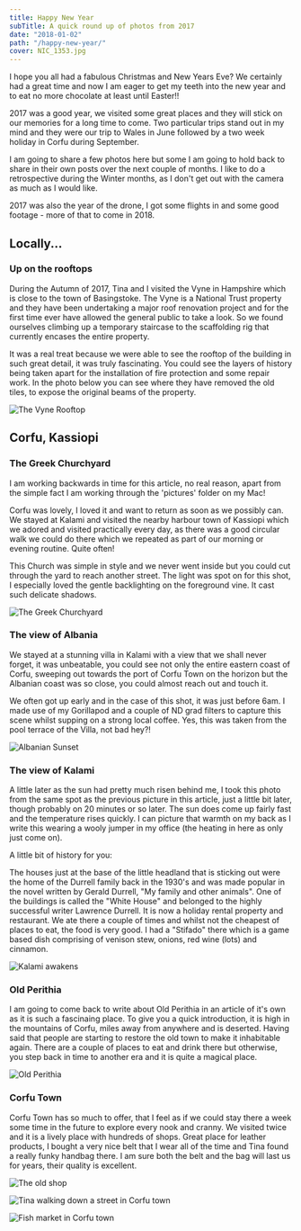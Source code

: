 ```yaml
---
title: Happy New Year
subTitle: A quick round up of photos from 2017
date: "2018-01-02"
path: "/happy-new-year/"
cover: NIC_1353.jpg
---
```


I hope you all had a fabulous Christmas and New Years Eve? We certainly had a great time and now I am eager to get my teeth into the new year and to eat no more chocolate at least until Easter!!

2017 was a good year, we visited some great places and they will stick on our memories for a long time to come. Two particular trips stand out in my mind and they were our trip to Wales in June followed by a two week holiday in Corfu during September.

I am going to share a few photos here but some I am going to hold back to share in their own posts over the next couple of months. I like to do a retrospective during the Winter months, as I don't get out with the camera as much as I would like.

2017 was also the year of the drone, I got some flights in and some good footage - more of that to come in 2018.

## Locally...
### Up on the rooftops

During the Autumn of 2017, Tina and I visited the Vyne in Hampshire which is close to the town of Basingstoke. The Vyne is a National Trust property and they have been undertaking a major roof renovation project and for the first time ever have allowed the general public to take a look. So we found ourselves climbing up a temporary staircase to the scaffolding rig that currently encases the entire property.

It was a real treat because we were able to see the rooftop of the building in such great detail, it was truly fascinating. You could see the layers of history being taken apart for the installation of fire protection and some repair work. In the photo below you can see where they have removed the old tiles, to expose the original beams of the property.

![The Vyne Rooftop](./NIC_1353.jpg)

## Corfu, Kassiopi
### The Greek Churchyard

I am working backwards in time for this article, no real reason, apart from the simple fact I am working through the 'pictures' folder on my Mac!

Corfu was lovely, I loved it and want to return as soon as we possibly can. We stayed at Kalami and visited the nearby harbour town of Kassiopi which we adored and visited practically every day, as there was a good circular walk we could do there which we repeated as part of our morning or evening routine. Quite often!

This Church was simple in style and we never went inside but you could cut through the yard to reach another street. The light was spot on for this shot, I especially loved the gentle backlighting on the foreground vine. It cast such delicate shadows.

![The Greek Churchyard](./NIC_1194.jpg)

### The view of Albania

We stayed at a stunning villa in Kalami with a view that we shall never forget, it was unbeatable, you could see not only the entire eastern coast of Corfu, sweeping out towards the port of Corfu Town on the horizon but the Albanian coast was so close, you could almost reach out and touch it.

We often got up early and in the case of this shot, it was just before 6am. I made use of my Gorillapod and a couple of ND grad filters to capture this scene whilst supping on a strong local coffee. Yes, this was taken from the pool terrace of the Villa, not bad hey?!

![Albanian Sunset](./NIC_0947.jpg)

### The view of Kalami

A little later as the sun had pretty much risen behind me, I took this photo from the same spot as the previous picture in this article, just a little bit later, though probably on 20 minutes or so later. The sun does come up fairly fast and the temperature rises quickly. I can picture that warmth on my back as I write this wearing a wooly jumper in my office (the heating in here as only just come on).

A little bit of history for you:

The houses just at the base of the little headland that is sticking out were the home of the Durrell family back in the 1930's and was made popular in the novel written by Gerald Durrell, "My family and other animals". One of the buildings is called the "White House" and belonged to the highly successful writer Lawrence Durrell. It is now a holiday rental property and restaurant. We ate there a couple of times and whilst not the cheapest of places to eat, the food is very good. I had a "Stifado" there which is a game based dish comprising of venison stew, onions, red wine (lots) and cinnamon.

![Kalami awakens](./NIC_0961.jpg)

### Old Perithia

I am going to come back to write about Old Perithia in an article of it's own as it is such a fascinaing place. To give you a quick introduction, it is high in the mountains of Corfu, miles away from anywhere and is deserted. Having said that people are starting to restore the old town to make it inhabitable again. There are a couple of places to eat and drink there but otherwise, you step back in time to another era and it is quite a magical place.

![Old Perithia](./NIC_1146.jpg)

### Corfu Town

Corfu Town has so much to offer, that I feel as if we could stay there a week some time in the future to explore every nook and cranny. We visited twice and it is a lively place with hundreds of shops. Great place for leather products, I bought a very nice belt that I wear all of the time and Tina found a really funky handbag there. I am sure both the belt and the bag will last us for years, their quality is excellent.

![The old shop](./NIC_1034.jpg)

![Tina walking down a street in Corfu town](./NIC_0991.jpg)

![Fish market in Corfu town](./NIC_0971.jpg)
